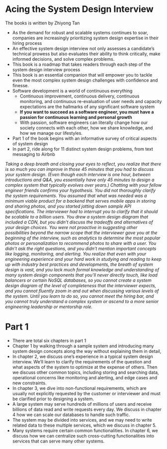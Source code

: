 
# Acing the System Design Interview 

The books is written by Zhiyong Tan 
- As the demand for robust and scalable systems continues to soar, companies are increasingly prioritizing system design expertise in their hiring process
- An effective system design interview not only assesses a candidate’s technical prowess but also evaluates their ability to think critically, make informed decisions, and solve complex problems. 
- This book is a roadmap that takes readers through each step of the system design interview process
- This book is an essential companion that will empower you to tackle even the most complex system design challenges with confidence and finesse.
- Software development is a world of continuous everything
  - Continuous improvement, continuous delivery, continuous monitoring, and continuous re-evaluation of user needs and capacity expectations are the hallmarks of any significant software system
  - **If you want to succeed as a software engineer, you must have a passion for continuous learning and personal growth**
  - With passion, software engineers can literally change how our society connects with each other, how we share knowledge, and how we manage our lifestyles.
- Part 1 of the book begins with an informative survey of critical aspects of system design
- In part 2, ride along for 11 distinct system design problems, from text messaging to Airbnb


*Taking a deep breath and closing your eyes to reflect, you realize that there is so much you can improve in those 45 minutes that you had to discuss your system design. (Even though each interview is one hour, between introductions and Q&A, you essentially have only 45 minutes to design a complex system that typically evolves over years.) Chatting with your fellow engineer friends confirms your hypothesis. You did not thoroughly clarify the system requirements. You assumed that what was needed was a minimum viable product for a backend that serves mobile apps in storing and sharing photos, and you started jotting down sample API specifications. The interviewer had to interrupt you to clarify that it should be scalable to a billion users. You drew a system design diagram that included a CDN, but you didn’t discuss the tradeoffs and alternatives of your design choices. You were not proactive in suggesting other possibilities beyond the narrow scope that the interviewer gave you at the beginning of the interview, such as analytics to determine the most popular photos or personalization to recommend photos to share with a user. You didn’t ask the right questions, and you didn’t mention important concepts like logging, monitoring, and alerting. You realize that even with your engineering experience and your hard work in studying and reading to keep up with industry best practices and developments, the breath of system design is vast, and you lack much formal knowledge and understanding of many system design components that you’ll never directly touch, like load balancers or certain NoSQL databases, so you cannot create a system design diagram of the level of completeness that the interviewer expects, and you cannot fluently zoom in and out when discussing various levels of the system. Until you learn to do so, you cannot meet the hiring bar, and you cannot truly understand a complex system or ascend to a more senior engineering leadership or mentorship role.*

# Part 1
- There are total six chapters in part 1
- Chapter 1 by walking through a sample system and introducing many system design concepts along the way without explaining them in detail,
- In chapter 2, we discuss one’s experience in a typical system design interview. We’ll learn to clarify the requirements of the question and what aspects of the system to optimize at the expense of others. Then we discuss other common topics, including storing and searching data, operational concerns like monitoring and alerting, and edge cases and new constraints.
- In chapter 3, we dive into non-functional requirements, which are usually not explicitly requested by the customer or interviewer and must be clarified prior to designing a system.
- A large system may serve hundreds of millions of users and receive billions of data read and write requests every day. We discuss in chapter 4 how we can scale our databases to handle such traffic.
- The system may be divided into services, and we may need to write related data to these multiple services, which we discuss in chapter 5.
- Many systems require certain common functionalities. In chapter 6, we discuss how we can centralize such cross-cutting functionalities into services that can serve many other systems.
